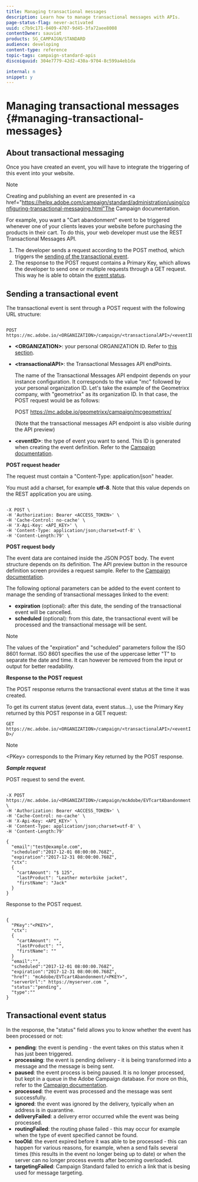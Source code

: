 ```yaml
---
title: Managing transactional messages
description: Learn how to manage transactional messages with APIs.
page-status-flag: never-activated
uuid: c7b9c171-0409-4707-9d45-3fa72aee8008
contentOwner: sauviat
products: SG_CAMPAIGN/STANDARD
audience: developing
content-type: reference
topic-tags: campaign-standard-apis
discoiquuid: 304e7779-42d2-430a-9704-8c599a4eb1da

internal: n
snippet: y
---
```


# Managing transactional messages {#managing-transactional-messages}

## About transactional messaging

Once you have created an event, you will have to integrate the triggering of this event into your website.

>[!NOTE]
>
>Creating and publishing an event are presented in <a href="https://helpx.adobe.com/campaign/standard/administration/using/configuring-transactional-messaging.html"The Campaign documentation</a>.

For example, you want a "Cart abandonment" event to be triggered whenever one of your clients leaves your website before purchasing the products in their cart. To do this, your web developer must use the REST Transactional Messages API.

1. The developer sends a request according to the POST method, which triggers the [sending of the transactional event](#sending-a-transactional-event).
1. The response to the POST request contains a Primary Key, which allows the developer to  send one or multiple requests through a GET request. This way he is able to obtain the [event status](#transactional-event-status).

## Sending a transactional event

The transactional event is sent through a POST request with the following URL structure:

```

POST https://mc.adobe.io/<ORGANIZATION>/campaign/<transactionalAPI>/<eventID>

```

* **&lt;ORGANIZATION&gt;**: your personal ORGANIZATION ID. Refer to [this section](#must-read).

* **&lt;transactionalAPI&gt;**: the Transactional Messages API endPoints.

  The name of the Transactional Messages API endpoint depends on your instance configuration. It corresponds to the value "mc" followed by your personal organization ID. Let's take the example of the Geometrixx company, with "geometrixx" as its organization ID. In that case, the POST request would be as follows:

  POST https://mc.adobe.io/geometrixx/campaign/mcgeometrixx/<eventID>

  (Note that the transactional messages API endpoint is also visible during the API preview)

* **&lt;eventID&gt;**: the type of event you want to send. This ID is generated when creating the event definition. Refer to the [Campaign documentation](https://helpx.adobe.com/campaign/standard/administration/using/configuring-transactional-messaging.html).

**POST request header**

The request must contain a "Content-Type: application/json" header.

You must add a charset, for example <b>utf-8</b>. Note that this value depends on the REST application you are using.

```

-X POST \
-H 'Authorization: Bearer <ACCESS_TOKEN>' \
-H 'Cache-Control: no-cache' \
-H 'X-Api-Key: <API_KEY>' \
-H 'Content-Type: application/json;charset=utf-8' \
-H 'Content-Length:79' \

```

**POST request body**

The event data are contained inside the JSON POST body. The event structure depends on its definition. The API preview button in the resource definition screen provides a request sample. Refer to the [Campaign documentation](https://helpx.adobe.com/campaign/standard/administration/using/configuring-transactional-messaging.html).

The following optional parameters can be added to the event content to manage the sending of transactional messages linked to the event:

* **expiration** (optional): after this date, the sending of the transactional event will be cancelled.
* **scheduled** (optional): from this date, the transactional event will be processed and the transactional message will be sent.

>[!NOTE]
>
>The values of the "expiration" and "scheduled" parameters follow the ISO 8601 format. ISO 8601 specifies the use of the uppercase letter "T" to separate the date and time. It can however be removed from the input or output for better readability.

**Response to the POST request**

The POST response returns the transactional event status at the time it was created.

To get its current status (event data, event status...), use the Primary Key returned by this POST response in a GET request:

`GET https://mc.adobe.io/<ORGANIZATION>/campaign/<transactionalAPI>/<eventID>/`

>[!NOTE]
>
>&lt;PKey&gt; corresponds to the Primary Key returned by the POST response.


***Sample request***

POST request to send the event.

```

-X POST https://mc.adobe.io/<ORGANIZATION>/campaign/mcAdobe/EVTcartAbandonment \
-H 'Authorization: Bearer <ACCESS_TOKEN>' \
-H 'Cache-Control: no-cache' \
-H 'X-Api-Key: <API_KEY>' \
-H 'Content-Type: application/json;charset=utf-8' \
-H 'Content-Length:79'

{
  "email":"test@example.com",
  "scheduled":"2017-12-01 08:00:00.768Z",
  "expiration":"2017-12-31 08:00:00.768Z",
  "ctx":
  {
    "cartAmount": "$ 125",
    "lastProduct": "Leather motorbike jacket",
    "firstName": "Jack"
  }
}

```

Response to the POST request.

```

{
  "PKey":"<PKEY>",
  "ctx":
  {
    "cartAmount": "",
    "lastProduct": "",
    "firstName": ""
  }
  "email":"",
  "scheduled":"2017-12-01 08:00:00.768Z",
  "expiration":"2017-12-31 08:00:00.768Z",
  "href": "mcAdobe/EVTcartAbandonment/<PKEY>",
  "serverUrl":" https://myserver.com ",
  "status":"pending",
  "type":""
}

```

## Transactional event status

In the response, the "status" field allows you to know whether the event has been processed or not:

* **pending**: the event is pending - the event takes on this status when it has just been triggered.
* **processing**: the event is pending delivery - it is being transformed into a message and the message is being sent.
* **paused**: the event process is being paused. It is no longer processed, but kept in a queue in the Adobe Campaign database. For more on this, refer to the [Campaign documentation](https://helpx.adobe.com/campaign/standard/channels/using/event-transactional-messages.html#unpublishing-a-transactional-message).
* **processed**: the event was processed and the message was sent successfully.
* **ignored**: the event was ignored by the delivery, typically when an address is in quarantine.
* **deliveryFailed**: a delivery error occurred while the event was being processed.
* **routingFailed**: the routing phase failed - this may occur for example when the type of event specified cannot be found.
* **tooOld**: the event expired before it was able to be processed - this can happen for various reasons, for example, when a send fails several times (this results in the event no longer being up to date) or when the server can no longer process events after becoming overloaded.
* **targetingFailed**: Campaign Standard failed to enrich a link that is besing used for message targeting.
